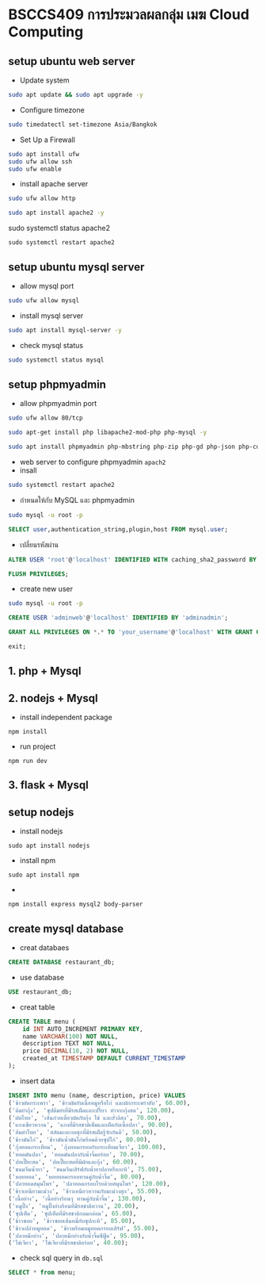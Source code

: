 # BSCCS409 การประมวลผลกลุ่ม เมฆ Cloud Computing

## setup ubuntu web server 
- Update system  
```sh 
sudo apt update && sudo apt upgrade -y
```
- Configure timezone
```sh
sudo timedatectl set-timezone Asia/Bangkok
```

- Set Up a Firewall
```sh
sudo apt install ufw
sudo ufw allow ssh
sudo ufw enable
```
- install apache server
```sh 
sudo ufw allow http  
```
```sh
sudo apt install apache2 -y 
```
sudo systemctl status apache2
```
sudo systemctl restart apache2 
```

## setup ubuntu mysql server
- allow mysql port 
```sh
sudo ufw allow mysql
```

- install mysql server  
```sh
sudo apt install mysql-server -y
```
- check mysql status 
```sh 
sudo systemctl status mysql 
```

## setup phpmyadmin
- allow phpmyadmin port
```sh 
sudo ufw allow 80/tcp
```
```sh 
sudo apt-get install php libapache2-mod-php php-mysql -y

```
```sh
sudo apt install phpmyadmin php-mbstring php-zip php-gd php-json php-curl -y
```
- web server to configure phpmyadmin  `apach2`
- insall 
```sh 
sudo systemctl restart apache2
```
- กำหนดให้กับ MySQL และ phpmyadmin
```sh 
sudo mysql -u root -p 
```
```sql
SELECT user,authentication_string,plugin,host FROM mysql.user;
```
- เปลี่ยนรหัสผ่าน
```sql 
ALTER USER 'root'@'localhost' IDENTIFIED WITH caching_sha2_password BY 'admin2004';
```
```sql
FLUSH PRIVILEGES;
```
- create new user 
```sh 
sudo mysql -u root -p 
```
```sql
CREATE USER 'adminweb'@'localhost' IDENTIFIED BY 'adminadmin';
```
```sql
GRANT ALL PRIVILEGES ON *.* TO 'your_username'@'localhost' WITH GRANT OPTION;
```
```sql
exit;
```
## 1. php +  Mysql  
## 2. nodejs + Mysql
- install independent package
```
npm install 

```
- run project 
```
npm run dev  
```

## 3. flask + Mysql
## setup nodejs
- install nodejs 
```
sudo apt install nodejs
```
- install npm
```
sudo apt install npm
```
-
```
npm install express mysql2 body-parser
```

## create mysql database 
- creat databaes 
```sql
CREATE DATABASE restaurant_db;
```
- use database
```sql 
USE restaurant_db;
```
- creat table
```sql
CREATE TABLE menu (
    id INT AUTO_INCREMENT PRIMARY KEY,
    name VARCHAR(100) NOT NULL,
    description TEXT NOT NULL,
    price DECIMAL(10, 2) NOT NULL,
    created_at TIMESTAMP DEFAULT CURRENT_TIMESTAMP
);
```
- insert data
```sql 
INSERT INTO menu (name, description, price) VALUES 
('ข้าวผัดกระเพรา', 'ข้าวผัดกับเนื้อหมูหรือไก่ และผักกระเพราสับ', 60.00),
('ต้มยำกุ้ง', 'ซุปต้มยำที่มีรสเผ็ดและเปรี้ยว ทำจากกุ้งสด', 120.00),
('ผัดไทย', 'เส้นก๋วยเตี๋ยวผัดกับกุ้ง ไข่ และถั่วลิสง', 70.00),
('แกงเขียวหวาน', 'แกงที่มีรสชาติเค็มและเผ็ดกับเนื้อปลา', 90.00),
('ส้มตำไทย', 'สลัดมะละกอสุกที่มีรสเผ็ดรู้จักกันดี', 50.00),
('ข้าวมันไก่', 'ข้าวมันน้ำมันไก่พร้อมด้วยซุปไก่', 80.00),
('กุ้งทอดกระเทียม', 'กุ้งทอดกรอบกับกระเทียมเจียว', 100.00),
('ทอดมันปลา', 'ทอดมันปลากับน้ำจิ้มอร่อย', 70.00),
('ปอเปี๊ยะสด', 'ปอเปี๊ยะสดที่มีผักและกุ้ง', 60.00),
('ขนมจีนน้ำยา', 'ขนมจีนเสิร์ฟกับน้ำยาปลาหรือกะทิ', 75.00),
('หอยทอด', 'หอยทอดกรอบทานคู่กับน้ำจิ้ม', 80.00),
('ปลาทอดสมุนไพร', 'ปลาทอดกรอบโรยด้วยสมุนไพร', 120.00),
('ข้าวเหนียวมะม่วง', 'ข้าวเหนียวหวานกับมะม่วงสุก', 55.00),
('เนื้อย่าง', 'เนื้อย่างร้อนๆ ทานคู่กับน้ำจิ้ม', 130.00),
('หมูปิ้ง', 'หมูปิ้งย่างร้อนที่มีรสชาติหวาน', 20.00),
('ซุปเห็ด', 'ซุปเห็ดที่มีรสชาติกลมกล่อม', 65.00),
('ข้าวซอย', 'ข้าวซอยเส้นหมี่กับซุปกะทิ', 85.00),
('ข้าวเปล่าหมูทอด', 'ข้าวพร้อมหมูทอดกรอบเสิร์ฟ', 55.00),
('ปลาหมึกย่าง', 'ปลาหมึกย่างกับน้ำจิ้มซีฟู้ด', 95.00),
('ไข่เจียว', 'ไข่เจียวที่มีรสชาติอร่อย', 40.00);
```
- check sql query in `db.sql`
```sql
SELECT * from menu;
```